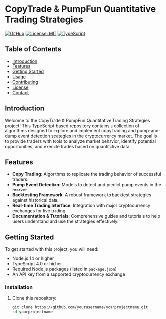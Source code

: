 # CopyTrade & PumpFun Quantitative Trading Strategies

[![GitHub](https://img.shields.io/badge/GitHub-Repository-blue.svg)](https://github.com/tianzeteam/pumpit/)
[![License: MIT](https://img.shields.io/badge/License-MIT-yellow.svg)](https://opensource.org/licenses/MIT)
[![TypeScript](https://img.shields.io/badge/Code%20Language-TypeScript-blue.svg)](https://www.typescriptlang.org/)

## Table of Contents
- [Introduction](#introduction)
- [Features](#features)
- [Getting Started](#getting-started)
- [Usage](#usage)
- [Contributing](#contributing)
- [License](#license)
- [Contact](#contact)

## Introduction

Welcome to the CopyTrade & PumpFun Quantitative Trading Strategies project! This TypeScript-based repository contains a collection of algorithms designed to explore and implement copy trading and pump-and-dump event detection strategies in the cryptocurrency market. The goal is to provide traders with tools to analyze market behavior, identify potential opportunities, and execute trades based on quantitative data.

## Features

- **Copy Trading**: Algorithms to replicate the trading behavior of successful traders.
- **Pump Event Detection**: Models to detect and predict pump events in the market.
- **Backtesting Framework**: A robust framework to backtest strategies against historical data.
- **Real-time Trading Interface**: Integration with major cryptocurrency exchanges for live trading.
- **Documentation & Tutorials**: Comprehensive guides and tutorials to help users understand and use the strategies effectively.

## Getting Started

To get started with this project, you will need:

- Node.js 14 or higher
- TypeScript 4.0 or higher
- Required Node.js packages (listed in `package.json`)
- An API key from a supported cryptocurrency exchange

### Installation

1. Clone this repository:
   ```bash
   git clone https://github.com/yourusername/yourprojectname.git
   cd yourprojectname
